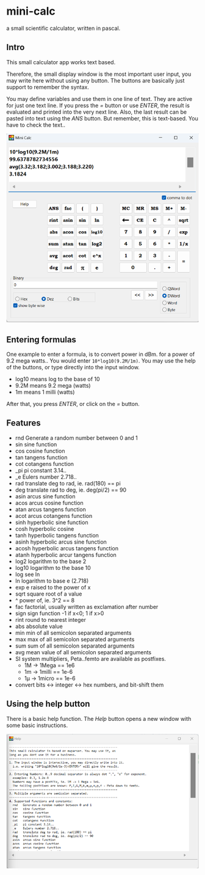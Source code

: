 # mini-calc
a small scientific calculator, written in pascal.

## Intro
This small calculator app works text based.

Therefore, the small display window is the most important user input, you may write here without using any button.
The buttons are basically just support to remember the syntax.

You may define variables and use them in one line of text. They are active for just one text line. If you press the *=* button or use *ENTER*, the result is evaluated and printed into the very next line. Also, the last result can be pasted into text using the *ANS* button. But remember, this is text-based. You have to check the text..

![Image mini-calc](image1.png)

## Entering formulas
One example to enter a formula, is to convert power in dBm. for a power of 9.2 mega watts..
You would enter `10*log10(9.2M/1m)`. You may use the help of the buttons, or type directly into the input window.

* log10 means log to the base of 10
* 9.2M means 9.2 mega (watts)
* 1m means 1 milli (watts)

After that, you press *ENTER*, or click on the *=* button.

## Features
*  rnd   Generate a random number between 0 and 1
*  sin   sine function
*  cos   cosine function
*  tan   tangens function
*  cot   cotangens function
*  _pi   pi constant 3.14..
*  _e    Eulers number 2.718..
*  rad   translate deg to rad, ie. rad(180) == pi
*  deg   translate rad to deg, ie. deg(pi/2) == 90
*  asin  arcus sine function
*  acos  arcus cosine function
*  atan  arcus tangens function
*  acot  arcus cotangens function
*  sinh  hyperbolic sine function
*  cosh  hyperbolic cosine
*  tanh  hyperbolic tangens function
*  asinh hyperbolic arcus sine function
*  acosh hyperbolic arcus tangens function
*  atanh hyperbolic arcur tangens function
*  log2  logarithm to the base 2
*  log10 logarithm to the base 10
*  log   see ln
*  ln    logarithm to base e (2.718)
*  exp   e raised to the power of x
*  sqrt  square root of a value
*  ^     power of, ie. 3^2 == 8
*  fac   factorial, usually written as exclamation after number
*  sign  sign function -1 if x<0; 1 if x>0
*  rint  round to nearest integer
*  abs   absolute value
*  min   min of all semicolon separated arguments
*  max   max of all semicolon separated arguments
*  sum   sum of all semicolon separated arguments
*  avg   mean value of all semicolon separated arguments
*  SI system multipliers, Peta..femto are available as postfixes.
   *  1M -> 1Mega == 1e6
   *  1m -> 1milli == 1e-6
   *  1µ -> 1micro == 1e-6
*  convert bits <-> integer <-> hex numbers, and bit-shift them  

## Using the help button
There is a basic help function. The *Help* button opens a new window with some basic instructions.

![Image help](image2.png)

